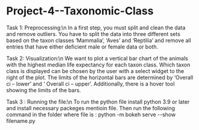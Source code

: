 # Project-4--Taxonomic-Class

Task 1: Preprocessing:\n
In a first step, you must split and clean the data and remove outliers. You have to split the data into three different sets based on the taxon classes ‘Mammalia’, ‘Aves’ and ‘Reptilia’ and remove all entries that have either deficient male or female data or both.

Task 2: Visualization:\n
We want to plot a vertical bar chart of the animals with the highest median life expectancy for each taxon class.
Which taxon class is displayed can be chosen by the user with a select widget to the right of the plot.
The limits of the horizontal bars are determined by ‘Overall ci – lower’ and ‘ Overall ci – upper’. Additionally,
there is a hover tool showing the limits of the bars.

Task 3 : Running the file:\n
To run the python file install python 3.9 or later and install necessary packeges mentioin file.
Then run the following command in the folder where file is : python -m bokeh serve --show filename.py
